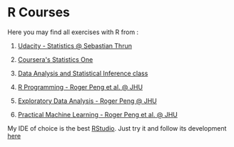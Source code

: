 R Courses
====

Here you may find all exercises with R from :

1.  [Udacity - Statistics @ Sebastian Thrun](https://www.udacity.com/course/st101)
2.  [Coursera's Statistics One](https://class.coursera.org/stats1-002/class)
3.  [Data Analysis and Statistical Inference class](https://www.coursera.org/course/statistics)

4.  [R Programming - Roger Peng et al. @ JHU](https://www.coursera.org/course/rprog)
5.  [Exploratory Data Analysis - Roger Peng @ JHU](https://www.coursera.org/course/exdata)
6.  [Practical Machine Learning - Roger Peng et al. @ JHU](https://www.coursera.org/course/predmachlearn)

My IDE of choice is the best [RStudio](http://www.rstudio.com/). Just try it and follow its development [here](https://www.github.com/rstudio/rstudio) 
